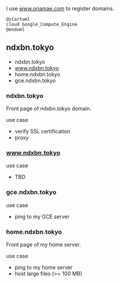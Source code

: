 I use www.onamae.com to register domains.

```uml
@startuml
cloud Google_Compute_Engine
@enduml
```

## ndxbn.tokyo

* ndxbn.tokyo
* www.ndxbn.tokyo
* home.ndxbn.tokyo
* gce.ndxbn.tokyo

### ndxbn.tokyo
Front page of ndxbn.tokyo domain.

use case

* verify SSL certification
* proxy

### www.ndxbn.tokyo

use case

* TBD

### gce.ndxbn.tokyo

use case

* ping to my GCE server

### home.ndxbn.tokyo
Front page of my home server.

use case

* ping to my home server
* host large files (>= 100 MB)
